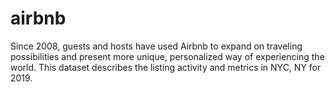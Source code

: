# airbnb
Since 2008, guests and hosts have used Airbnb to expand on traveling possibilities and present more unique, 
personalized way of experiencing the world. 
This dataset describes the listing activity and metrics in NYC, NY for 2019.
